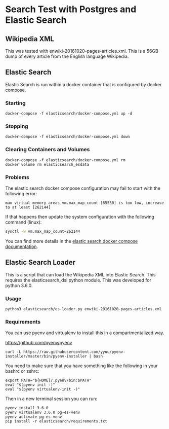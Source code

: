 Search Test with Postgres and Elastic Search
============================================

Wikipedia XML
-------------

This was tested with enwiki-20161020-pages-articles.xml. This is a 56GB dump of every article from the English language Wikipedia.

Elastic Search
--------------

Elastic Search is run within a docker container that is configured by docker compose.

### Starting

```
docker-compose -f elasticsearch/docker-compose.yml up -d
```

### Stopping

```
docker-compose -f elasticsearch/docker-compose.yml down
```

### Clearing Containers and Volumes

```
docker-compose -f elasticsearch/docker-compose.yml rm
docker volume rm elasticsearch_esdata
```

### Problems

The elastic search docker compose configuration may fail to start with the following error:

```
max virtual memory areas vm.max_map_count [65530] is too low, increase to at least [262144]
```

If that happens then update the system configuration with the following command (linux):

```bash
sysctl -w vm.max_map_count=262144
```

You can find more details in the [elastic search docker compose documentation](https://www.elastic.co/guide/en/elasticsearch/reference/current/docker.html).

Elastic Search Loader
---------------------

This is a script that can load the Wikipedia XML into Elastic Search. This requires the elasticsearch_dsl python module. This was developed for python 3.6.0.

### Usage

```
python3 elasticsearch/es-loader.py enwiki-20161020-pages-articles.xml
```

### Requirements

You can use pyenv and virtualenv to install this in a compartmentalized way.

https://github.com/pyenv/pyenv

```
curl -L https://raw.githubusercontent.com/yyuu/pyenv-installer/master/bin/pyenv-installer | bash
```

You need to make sure that you have something like the following in your bashrc or zshrc:

```
export PATH="${HOME}/.pyenv/bin:$PATH"
eval "$(pyenv init -)"
eval "$(pyenv virtualenv-init -)"
```

Then in a new terminal session you can run:

```
pyenv install 3.6.0
pyenv virtualenv 3.6.0 pg-es-venv
pyenv activate pg-es-venv
pip install -r elasticsearch/requirements.txt
```
